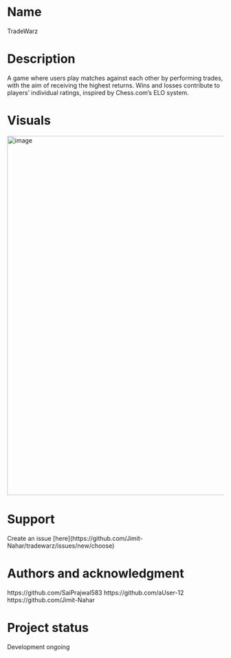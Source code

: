 <h1>Name</h1>
TradeWarz

<h1>Description</h1>
A game where users play matches against each other by performing trades, with the aim of receiving the highest returns. Wins and losses contribute to players’ individual ratings, inspired by Chess.com’s ELO system.

<h1>Visuals</h1>

<img width="803" height="834" alt="image" src="https://github.com/user-attachments/assets/9a39d2a1-a936-4463-b508-5b954ddd71d5" />

<h1>Support</h1>
Create an issue [here](https://github.com/Jimit-Nahar/tradewarz/issues/new/choose)

<h1>Authors and acknowledgment</h1>
https://github.com/SaiPrajwal583
https://github.com/aUser-12
https://github.com/Jimit-Nahar

<h1>Project status</h1>
Development ongoing
